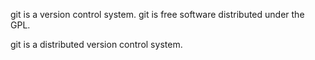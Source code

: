 git is a version control system.
git is free software distributed under the GPL.

git is a distributed version control system.